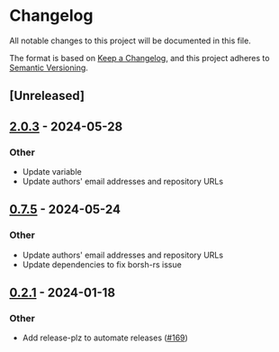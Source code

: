 # Changelog

All notable changes to this project will be documented in this file.

The format is based on [Keep a Changelog](https://keepachangelog.com/en/1.0.0/),
and this project adheres to [Semantic Versioning](https://semver.org/spec/v2.0.0.html).

## [Unreleased]

## [2.0.3](https://github.com/utnet-org/utility-sdk-rs/compare/unc-sys-v2.0.2...unc-sys-v2.0.3) - 2024-05-28

### Other
- Update variable
- Update authors' email addresses and repository URLs

## [0.7.5](https://github.com/utnet-org/utility-sdk-rs/compare/unc-sys-v0.7.4...unc-sys-v0.7.5) - 2024-05-24

### Other

- Update authors' email addresses and repository URLs
- Update dependencies to fix borsh-rs issue

## [0.2.1](https://github.com/utnet-org/utility-sdk-rs/compare/0.1.1...unc-sys-v0.2.1) - 2024-01-18

### Other

- Add release-plz to automate releases ([#169](https://github.com/utnet-org/utility-sdk-rs/pull/169))

